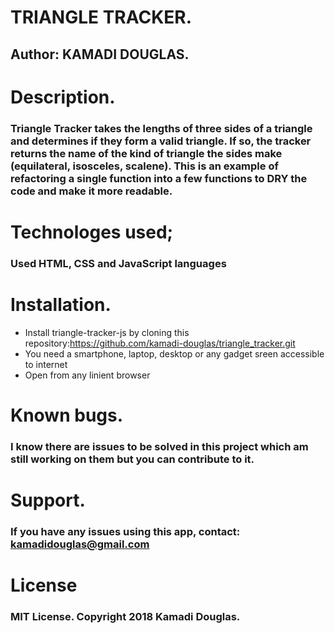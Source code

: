 # TRIANGLE TRACKER.
## Author: KAMADI DOUGLAS.
# Description.
### Triangle Tracker takes the lengths of three sides of a triangle and determines if they form a valid triangle. If so, the tracker returns the name of the kind of triangle the sides make (equilateral, isosceles, scalene). This is an example of refactoring a single function into a few functions to DRY the code and make it more readable.
# Technologes used;
### Used HTML, CSS and JavaScript languages
# Installation.
* Install triangle-tracker-js by cloning this repository:https://github.com/kamadi-douglas/triangle_tracker.git
* You need a smartphone, laptop, desktop or any gadget sreen accessible to internet
* Open from any linient browser
# Known bugs.
### I know there are issues to be solved in this project which am still working on them but you can contribute to it.
# Support.
### If you have any issues using this app, contact: kamadidouglas@gmail.com
# License
### MIT License. Copyright 2018 Kamadi Douglas.
